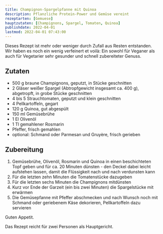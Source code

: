 ```yaml
---
title: Champignon-Spargelpfanne mit Quinoa
description: Pflanzliche Protein-Power und Gemüse vereint
rezeptarten: [Gemuese]
hauptzutaten: [Champignons, Spargel, Tomaten, Quinoa]
publishdate: 2022-04-01
lastmod: 2022-04-01 07:43:00
---
```


Dieses Rezept ist mehr oder weniger durch Zufall aus Resten entstanden. Wir haben es noch ein wenig verfeinert et voilà: Ein sowohl für Veganer als auch für Vegetarier sehr gesunder und schnell zubereiteter Genuss.

## Zutaten

- 500 g braune Champignons, geputzt, in Stücke geschnitten
- 2 Gläser weißer Spargel (Abtropfgewicht insgesamt ca. 400 g), abgetropft, in grobe Stücke geschnitten
- 4 bis 5 Strauchtomaten, geputzt und klein geschnitten
- 4 Pellkartoffeln, gegart
- 120 g Quinoa, gut abgespült
- 150 ml Gemüsebrühe
- 1 El Olivenöl
- 1 Tl gemahlener Rosmarin
- Pfeffer, frisch gemahlen
- optional: Schmand oder Parmesan und Gruyère, frisch gerieben


## Zubereitung

1. Gemüsebrühe, Olivenöl, Rosmarin und Quinoa in einen beschichteten Topf geben und für ca. 20 Minuten dünsten - den Deckel dabei leicht aufstehen lassen, damit die Flüssigkeit nach und nach verdunsten kann
2. Für die letzten zehn Minuten die Tomatenstücke dazugeben 
3. Für die letzten sechs Minuten die Champignons mitdünsten
4. Kurz vor Ende der Garzeit (ein bis zwei Minuten) die Spargelstücke mit erwärmen
5. Die Gemüsepfanne mit Pfeffer abschmecken und nach Wunsch noch mit Schmand oder geriebenem Käse dekorieren, Pellkartoffeln dazu servieren 

Guten Appetit.

Das Rezept reicht für zwei Personen als Hauptgericht. 
